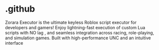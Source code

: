 # .github
Zorara Executor is the ultimate keyless Roblox script executor for developers and gamers! Enjoy lightning-fast execution of custom Lua scripts with NO lag , and seamless integration across racing, role-playing, and simulation games. Built with high-performance UNC and an intuitive interface
